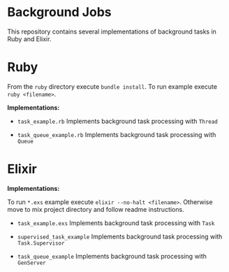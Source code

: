 # Background Jobs

This repository contains several implementations of background tasks in Ruby and Elixir.

# Ruby

From the `ruby` directory execute `bundle install`. To run example execute `ruby <filename>`.

**Implementations:**

+ `task_example.rb`
Implements background task processing with `Thread`

+ `task_queue_example.rb`
Implements background task processing with `Queue`

# Elixir

**Implementations:**

To run `*.exs` example execute `elixir --no-halt <filename>`. Otherwise move to mix project directory and follow readme instructions.

+ `task_example.exs`
Implements background task processing with `Task`

+ `supervised_task_example`
Implements background task processing with `Task.Supervisor`

+ `task_queue_example`
Implements background task processing with `GenServer`
